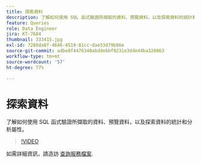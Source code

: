 ```yaml
---
title: 探索資料
description: 了解如何使用 SQL 函式驗證所擷取的資料、預覽資料，以及探索資料的統計和分析屬性。
feature: Queries
role: Data Engineer
jira: KT-7684
thumbnail: 333415.jpg
exl-id: 7288da8f-4646-4519-81cc-dae33d79b86e
source-git-commit: adbe8f4476340abddebbf9231e3dde44ba328063
workflow-type: tm+mt
source-wordcount: '57'
ht-degree: 77%

---
```


# 探索資料

了解如何使用 SQL 函式驗證所擷取的資料、預覽資料，以及探索資料的統計和分析屬性。

>[!VIDEO](https://video.tv.adobe.com/v/333415?quality=12&learn=on)

如需詳細資訊，請造訪 [查詢服務檔案](https://experienceleague.adobe.com/docs/experience-platform/query/home.html?lang=zh-Hant).
